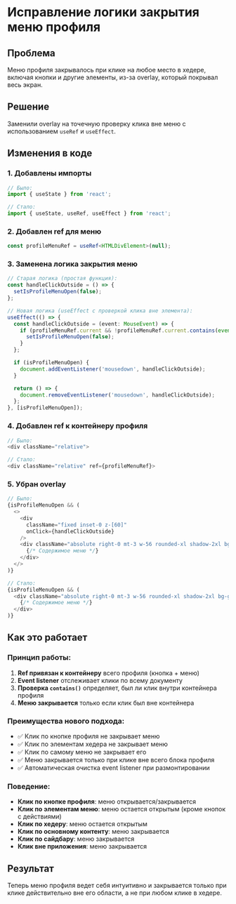 # Исправление логики закрытия меню профиля

## Проблема
Меню профиля закрывалось при клике на любое место в хедере, включая кнопки и другие элементы, из-за overlay, который покрывал весь экран.

## Решение
Заменили overlay на точечную проверку клика вне меню с использованием `useRef` и `useEffect`.

## Изменения в коде

### 1. Добавлены импорты
```typescript
// Было:
import { useState } from 'react';

// Стало:
import { useState, useRef, useEffect } from 'react';
```

### 2. Добавлен ref для меню
```typescript
const profileMenuRef = useRef<HTMLDivElement>(null);
```

### 3. Заменена логика закрытия меню
```typescript
// Старая логика (простая функция):
const handleClickOutside = () => {
  setIsProfileMenuOpen(false);
};

// Новая логика (useEffect с проверкой клика вне элемента):
useEffect(() => {
  const handleClickOutside = (event: MouseEvent) => {
    if (profileMenuRef.current && !profileMenuRef.current.contains(event.target as Node)) {
      setIsProfileMenuOpen(false);
    }
  };

  if (isProfileMenuOpen) {
    document.addEventListener('mousedown', handleClickOutside);
  }

  return () => {
    document.removeEventListener('mousedown', handleClickOutside);
  };
}, [isProfileMenuOpen]);
```

### 4. Добавлен ref к контейнеру профиля
```typescript
// Было:
<div className="relative">

// Стало:
<div className="relative" ref={profileMenuRef}>
```

### 5. Убран overlay
```typescript
// Было:
{isProfileMenuOpen && (
  <>
    <div
      className="fixed inset-0 z-[60]"
      onClick={handleClickOutside}
    />
    <div className="absolute right-0 mt-3 w-56 rounded-xl shadow-2xl bg-gray-800/95 backdrop-blur-sm border border-gray-600/50 z-[70] overflow-hidden">
      {/* Содержимое меню */}
    </div>
  </>
)}

// Стало:
{isProfileMenuOpen && (
  <div className="absolute right-0 mt-3 w-56 rounded-xl shadow-2xl bg-gray-800/95 backdrop-blur-sm border border-gray-600/50 z-[70] overflow-hidden">
    {/* Содержимое меню */}
  </div>
)}
```

## Как это работает

### Принцип работы:
1. **Ref привязан к контейнеру** всего профиля (кнопка + меню)
2. **Event listener** отслеживает клики по всему документу
3. **Проверка `contains()`** определяет, был ли клик внутри контейнера профиля
4. **Меню закрывается** только если клик был вне контейнера

### Преимущества нового подхода:
- ✅ Клик по кнопке профиля не закрывает меню
- ✅ Клик по элементам хедера не закрывает меню
- ✅ Клик по самому меню не закрывает его
- ✅ Меню закрывается только при клике вне всего блока профиля
- ✅ Автоматическая очистка event listener при размонтировании

### Поведение:
- **Клик по кнопке профиля**: меню открывается/закрывается
- **Клик по элементам меню**: меню остается открытым (кроме кнопок с действиями)
- **Клик по хедеру**: меню остается открытым
- **Клик по основному контенту**: меню закрывается
- **Клик по сайдбару**: меню закрывается
- **Клик вне приложения**: меню закрывается

## Результат
Теперь меню профиля ведет себя интуитивно и закрывается только при клике действительно вне его области, а не при любом клике в хедере.
